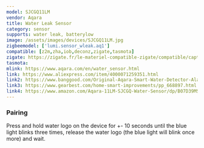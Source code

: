 ```yaml
---
model: SJCGQ11LM
vendor: Aqara
title: Water Leak Sensor
category: sensor
supports: water leak, batterylow
image: /assets/images/devices/SJCGQ11LM.jpg
zigbeemodel: ['lumi.sensor_wleak.aq1']
compatible: [z2m,zha,iob,deconz,zigate,tasmota]
zigate: https://zigate.fr/le-materiel-compatible-zigate/compatible/capteurinondation
tasmota: 
mlink: https://www.aqara.com/en/water_sensor.html
link: https://www.aliexpress.com/item/4000071259351.html
link2: https://www.banggood.com/Original-Aqara-Smart-Water-Detector-Alarm-Sensor-Flooding-Sensor-Remote-Alarm-with-APP-From-Xiaomi-Eco-System-p-1174770.html
link3: https://www.gearbest.com/home-smart-improvements/pp_668897.html
link4: https://www.amazon.com/Aqara-11LM-SJCGQ-Water-Sensor/dp/B07D39MSZS
---
```

### Pairing
Press and hold water logo on the device for +- 10 seconds until the blue light blinks
three times, release the water logo (the blue light will blink once more) and wait.
